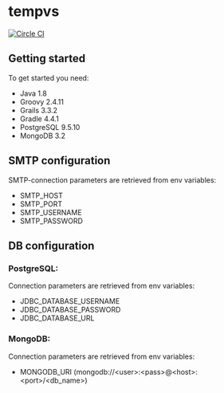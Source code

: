 # tempvs
[![Circle CI](https://circleci.com/gh/ahlinist/tempvs/tree/master.svg?&style=shield)](https://circleci.com/gh/ahlinist/tempvs/tree/master)
## Getting started

To get started you need:
 * Java 1.8
 * Groovy 2.4.11
 * Grails 3.3.2
 * Gradle 4.4.1
 * PostgreSQL 9.5.10
 * MongoDB 3.2
 
## SMTP configuration
SMTP-connection parameters are retrieved from env variables:
 * SMTP_HOST
 * SMTP_PORT
 * SMTP_USERNAME
 * SMTP_PASSWORD
 
## DB configuration

### PostgreSQL:
Connection parameters are retrieved from env variables:
 * JDBC_DATABASE_USERNAME
 * JDBC_DATABASE_PASSWORD
 * JDBC_DATABASE_URL

### MongoDB:
Connection parameters are retrieved from env variables:
 * MONGODB_URI (mongodb://\<user\>:\<pass\>@\<host\>:\<port\>/\<db_name\>)
 